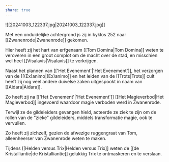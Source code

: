 ```yaml
---
share: true
---
```

![[20241003_122337.jpg|20241003_122337.jpg]]

Met een onduidelijke achtergrond js zij in kyklos 252 naar [[Zwanenrode|Zwanenrode]] gekomen.

Hier heeft zij het hart van erfgenaam [[Tom Domina|Tom Domina]] weten te veroveren in een groot complot om de macht over de stad, en misschien wel heel [[Visalavis|Visalavis]] te verkrijgen. 

Naast het plannen van [['Het Evenement'|'Het Evenement']], het verzorgen van de [[(Ex)animo|(Ex)animo]] en het leiden van de [[Trots|Trots]] cult heeft zij nog veel andere duivelse zaken uitgespookt in naam van [[Aidara|Aidara]]. 

Zo heeft zij na [['Het Evenement'|'Het Evenement']] [[Het Magieverbod|Het Magieverbod]] ingevoerd waardoor magie verboden werd in Zwanenrode.

Terwijl ze de gildeleiders gevangen hield, acteerde ze ziek te zijn om de rollen van de "zieke" gildeleiders, middels transformatie magie, ook te vervullen.

Zo heeft zij zichzelf, gezien de afwezige ruggengraat van Tom, alleenheerser van Zwanenrode weten te maken.

Tijdens [[Helden versus Trix|Helden versus Trix]] weten de [[de Kristalliantie|de Kristalliantie]] gelukkig Trix te ontmaskeren en te verslaan.


